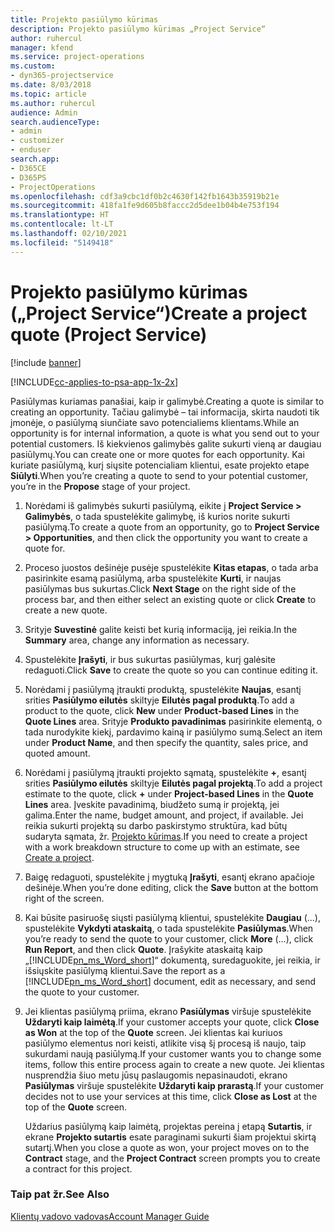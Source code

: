 ```yaml
---
title: Projekto pasiūlymo kūrimas
description: Projekto pasiūlymo kūrimas „Project Service“
author: ruhercul
manager: kfend
ms.service: project-operations
ms.custom:
- dyn365-projectservice
ms.date: 8/03/2018
ms.topic: article
ms.author: ruhercul
audience: Admin
search.audienceType:
- admin
- customizer
- enduser
search.app:
- D365CE
- D365PS
- ProjectOperations
ms.openlocfilehash: cdf3a9cbc1df0b2c4630f142fb1643b35919b21e
ms.sourcegitcommit: 418fa1fe9d605b8faccc2d5dee1b04b4e753f194
ms.translationtype: HT
ms.contentlocale: lt-LT
ms.lasthandoff: 02/10/2021
ms.locfileid: "5149418"
---
```

# <a name="create-a-project-quote-project-service"></a><span data-ttu-id="bb2c1-103">Projekto pasiūlymo kūrimas („Project Service“)</span><span class="sxs-lookup"><span data-stu-id="bb2c1-103">Create a project quote (Project Service)</span></span>

[!include [banner](../includes/psa-now-project-operations.md)]

[!INCLUDE[cc-applies-to-psa-app-1x-2x](../includes/cc-applies-to-psa-app-1x-2x.md)]

<span data-ttu-id="bb2c1-104">Pasiūlymas kuriamas panašiai, kaip ir galimybė.</span><span class="sxs-lookup"><span data-stu-id="bb2c1-104">Creating a quote is similar to creating an opportunity.</span></span> <span data-ttu-id="bb2c1-105">Tačiau galimybė – tai informacija, skirta naudoti tik įmonėje, o pasiūlymą siunčiate savo potencialiems klientams.</span><span class="sxs-lookup"><span data-stu-id="bb2c1-105">While an opportunity is for internal information, a quote is what you send out to your potential customers.</span></span> <span data-ttu-id="bb2c1-106">Iš kiekvienos galimybės galite sukurti vieną ar daugiau pasiūlymų.</span><span class="sxs-lookup"><span data-stu-id="bb2c1-106">You can create one or more quotes for each opportunity.</span></span> <span data-ttu-id="bb2c1-107">Kai kuriate pasiūlymą, kurį siųsite potencialiam klientui, esate projekto etape **Siūlyti**.</span><span class="sxs-lookup"><span data-stu-id="bb2c1-107">When you’re creating a quote to send to your potential customer, you’re in the **Propose** stage of your project.</span></span>  
  
1. <span data-ttu-id="bb2c1-108">Norėdami iš galimybės sukurti pasiūlymą, eikite į **Project Service > Galimybės**, o tada spustelėkite galimybę, iš kurios norite sukurti pasiūlymą.</span><span class="sxs-lookup"><span data-stu-id="bb2c1-108">To create a quote from an opportunity, go to **Project Service > Opportunities**, and then click the opportunity you want to create a quote for.</span></span>  
  
2. <span data-ttu-id="bb2c1-109">Proceso juostos dešinėje pusėje spustelėkite **Kitas etapas**, o tada arba pasirinkite esamą pasiūlymą, arba spustelėkite **Kurti**, ir naujas pasiūlymas bus sukurtas.</span><span class="sxs-lookup"><span data-stu-id="bb2c1-109">Click **Next Stage** on the right side of the process bar, and then either select an existing quote or click **Create** to create a new quote.</span></span>  
  
3. <span data-ttu-id="bb2c1-110">Srityje **Suvestinė** galite keisti bet kurią informaciją, jei reikia.</span><span class="sxs-lookup"><span data-stu-id="bb2c1-110">In the **Summary** area, change any information as necessary.</span></span>  
  
4. <span data-ttu-id="bb2c1-111">Spustelėkite **Įrašyti**, ir bus sukurtas pasiūlymas, kurį galėsite redaguoti.</span><span class="sxs-lookup"><span data-stu-id="bb2c1-111">Click **Save** to create the quote so you can continue editing it.</span></span>  
  
5. <span data-ttu-id="bb2c1-112">Norėdami į pasiūlymą įtraukti produktą, spustelėkite **Naujas**, esantį srities **Pasiūlymo eilutės** skiltyje **Eilutės pagal produktą**.</span><span class="sxs-lookup"><span data-stu-id="bb2c1-112">To add a product to the quote, click **New** under **Product-based Lines** in the **Quote Lines** area.</span></span> <span data-ttu-id="bb2c1-113">Srityje **Produkto pavadinimas** pasirinkite elementą, o tada nurodykite kiekį, pardavimo kainą ir pasiūlymo sumą.</span><span class="sxs-lookup"><span data-stu-id="bb2c1-113">Select an item under **Product Name**, and then specify the quantity, sales price, and quoted amount.</span></span>  
  
6. <span data-ttu-id="bb2c1-114">Norėdami į pasiūlymą įtraukti projekto sąmatą, spustelėkite **+**, esantį srities **Pasiūlymo eilutės** skiltyje **Eilutės pagal projektą**.</span><span class="sxs-lookup"><span data-stu-id="bb2c1-114">To add a project estimate to the quote, click **+** under **Project-based Lines** in the **Quote Lines** area.</span></span> <span data-ttu-id="bb2c1-115">Įveskite pavadinimą, biudžeto sumą ir projektą, jei galima.</span><span class="sxs-lookup"><span data-stu-id="bb2c1-115">Enter the name, budget amount, and project, if available.</span></span> <span data-ttu-id="bb2c1-116">Jei reikia sukurti projektą su darbo paskirstymo struktūra, kad būtų sudaryta sąmata, žr. [Projekto kūrimas](../psa/create-project.md).</span><span class="sxs-lookup"><span data-stu-id="bb2c1-116">If you need to create a project with a work breakdown structure to come up with an estimate, see [Create a project](../psa/create-project.md).</span></span>  
  
7. <span data-ttu-id="bb2c1-117">Baigę redaguoti, spustelėkite į mygtuką **Įrašyti**, esantį ekrano apačioje dešinėje.</span><span class="sxs-lookup"><span data-stu-id="bb2c1-117">When you’re done editing, click the **Save** button at the bottom right of the screen.</span></span>  
  
8. <span data-ttu-id="bb2c1-118">Kai būsite pasiruošę siųsti pasiūlymą klientui, spustelėkite **Daugiau** (...), spustelėkite **Vykdyti ataskaitą**, o tada spustelėkite **Pasiūlymas**.</span><span class="sxs-lookup"><span data-stu-id="bb2c1-118">When you’re ready to send the quote to your customer, click **More** (…), click **Run Report**, and then click **Quote**.</span></span> <span data-ttu-id="bb2c1-119">Įrašykite ataskaitą kaip „[!INCLUDE[pn_ms_Word_short](../includes/pn-ms-word-short.md)]“ dokumentą, suredaguokite, jei reikia, ir išsiųskite pasiūlymą klientui.</span><span class="sxs-lookup"><span data-stu-id="bb2c1-119">Save the report as a [!INCLUDE[pn_ms_Word_short](../includes/pn-ms-word-short.md)] document, edit as necessary, and send the quote to your customer.</span></span>  
  
9. <span data-ttu-id="bb2c1-120">Jei klientas pasiūlymą priima, ekrano **Pasiūlymas** viršuje spustelėkite **Uždaryti kaip laimėtą**.</span><span class="sxs-lookup"><span data-stu-id="bb2c1-120">If your customer accepts your quote, click **Close as Won** at the top of the **Quote** screen.</span></span> <span data-ttu-id="bb2c1-121">Jei klientas kai kuriuos pasiūlymo elementus nori keisti, atlikite visą šį procesą iš naujo, taip sukurdami naują pasiūlymą.</span><span class="sxs-lookup"><span data-stu-id="bb2c1-121">If your customer wants you to change some items, follow this entire process again to create a new quote.</span></span> <span data-ttu-id="bb2c1-122">Jei klientas nusprendžia šiuo metu jūsų paslaugomis nepasinaudoti, ekrano **Pasiūlymas** viršuje spustelėkite **Uždaryti kaip prarastą**.</span><span class="sxs-lookup"><span data-stu-id="bb2c1-122">If your customer decides not to use your services at this time, click **Close as Lost** at the top of the **Quote** screen.</span></span>  
  
   <span data-ttu-id="bb2c1-123">Uždarius pasiūlymą kaip laimėtą, projektas pereina į etapą **Sutartis**, ir ekrane **Projekto sutartis** esate paraginami sukurti šiam projektui skirtą sutartį.</span><span class="sxs-lookup"><span data-stu-id="bb2c1-123">When you close a quote as won, your project moves on to the **Contract** stage, and the **Project Contract** screen prompts you to create a contract for this project.</span></span>  
  
### <a name="see-also"></a><span data-ttu-id="bb2c1-124">Taip pat žr.</span><span class="sxs-lookup"><span data-stu-id="bb2c1-124">See Also</span></span>  
 [<span data-ttu-id="bb2c1-125">Klientų vadovo vadovas</span><span class="sxs-lookup"><span data-stu-id="bb2c1-125">Account Manager Guide</span></span>](../psa/account-manager-guide.md)
